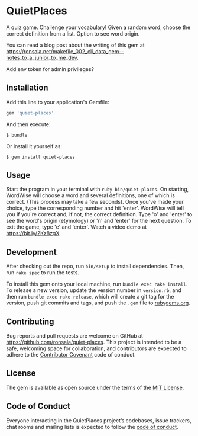 # QuietPlaces

A quiz game. Challenge your vocabulary! Given a random word, choose the correct definition from a list. Option to see word origin.

You can read a blog post about the writing of this gem at <https://ronsala.net/makefile_002_cli_data_gem--notes_to_a_junior_to_me_dev>.

Add env token for admin privileges?

## Installation

Add this line to your application's Gemfile:

```ruby
gem 'quiet-places'
```

And then execute:

    $ bundle

Or install it yourself as:

    $ gem install quiet-places

## Usage

Start the program in your terminal with `ruby bin/quiet-places`. On starting, WordWise will choose a word and several definitions, one of which is correct. (This process may take a few seconds). Once you've made your choice, type the corresponding number and hit 'enter'. WordWise will tell you if you're correct and, if not, the correct definition. Type 'o' and 'enter' to see the word's origin (etymology) or 'n' and 'enter' for the next question. To exit the game, type 'e' and 'enter'. Watch a video demo at <https://bit.ly/2Kz8zgX>.

## Development

After checking out the repo, run `bin/setup` to install dependencies. Then, run `rake spec` to run the tests.

To install this gem onto your local machine, run `bundle exec rake install`. To release a new version, update the version number in `version.rb`, and then run `bundle exec rake release`, which will create a git tag for the version, push git commits and tags, and push the `.gem` file to [rubygems.org](https://rubygems.org).

## Contributing

Bug reports and pull requests are welcome on GitHub at https://github.com/ronsala/quiet-places. This project is intended to be a safe, welcoming space for collaboration, and contributors are expected to adhere to the [Contributor Covenant](http://contributor-covenant.org) code of conduct.

## License

The gem is available as open source under the terms of the [MIT License](https://opensource.org/licenses/MIT).

## Code of Conduct

Everyone interacting in the QuietPlaces project’s codebases, issue trackers, chat rooms and mailing lists is expected to follow the [code of conduct](https://github.com/ronsala/quiet-places/blob/master/CODE_OF_CONDUCT.md).
